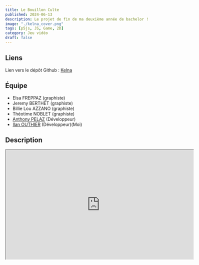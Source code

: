 ```yaml
---
title: Le Bouillon Culte
published: 2024-06-13
description: Le projet de fin de ma deuxième année de bachelor !
image: "./kelna_cover.png"
tags: [p5js, JS, Game, 2D]
category: Jeu vidéo
draft: false
---
```


<!-- # Le Bouillon Culte -->

## Liens

Lien vers le dépôt Github : [Kelna](https://github.com/IlanOu/Kelna)

## Équipe

- Elsa FREPPAZ (graphiste)
- Jeremy BERTHET (graphiste)
- Billie Lou AZZANO (graphiste)
- Théotime NOBLET (graphiste)
- [Anthony PELAZ](https://github.com/anthony74742) (Développeur)
- [Ilan OUTHIER](https://github.com/IlanOu) (Développeur)(Moi)

## Description

<iframe src="https://www.youtube.com/embed/lg2jKY5BJls?si=kAcO-KzA2w-I_9aV" width=600 height=350/>

.

## Parcours (du côté du développement)
